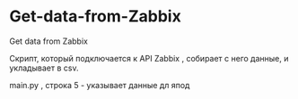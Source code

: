 # Get-data-from-Zabbix
Get data from Zabbix


Скрипт, который подключается к  API Zabbix , собирает с него данные, и укладывает в csv.

main.py , строка 5 - указывает данные дл япод
